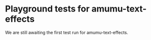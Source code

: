# Playground tests for amumu-text-effects
We are still awaiting the first test run for amumu-text-effects.
